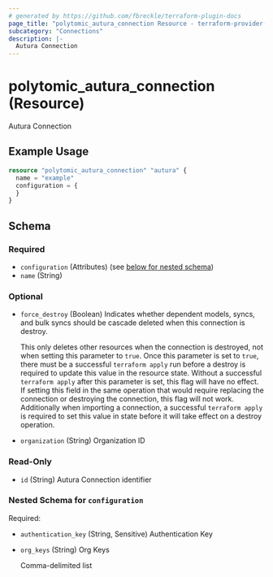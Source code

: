 ```yaml
---
# generated by https://github.com/fbreckle/terraform-plugin-docs
page_title: "polytomic_autura_connection Resource - terraform-provider-polytomic"
subcategory: "Connections"
description: |-
  Autura Connection
---
```


# polytomic_autura_connection (Resource)

Autura Connection

## Example Usage

```terraform
resource "polytomic_autura_connection" "autura" {
  name = "example"
  configuration = {
  }
}
```

<!-- schema generated by tfplugindocs -->
## Schema

### Required

- `configuration` (Attributes) (see [below for nested schema](#nestedatt--configuration))
- `name` (String)

### Optional

- `force_destroy` (Boolean) Indicates whether dependent models, syncs, and bulk syncs should be cascade
deleted when this connection is destroy.

  This only deletes other resources when the connection is destroyed, not when
setting this parameter to `true`. Once this parameter is set to `true`, there
must be a successful `terraform apply` run before a destroy is required to
update this value in the resource state. Without a successful `terraform apply`
after this parameter is set, this flag will have no effect. If setting this
field in the same operation that would require replacing the connection or
destroying the connection, this flag will not work. Additionally when importing
a connection, a successful `terraform apply` is required to set this value in
state before it will take effect on a destroy operation.
- `organization` (String) Organization ID

### Read-Only

- `id` (String) Autura Connection identifier

<a id="nestedatt--configuration"></a>
### Nested Schema for `configuration`

Required:

- `authentication_key` (String, Sensitive) Authentication Key
- `org_keys` (String) Org Keys

    Comma-delimited list


